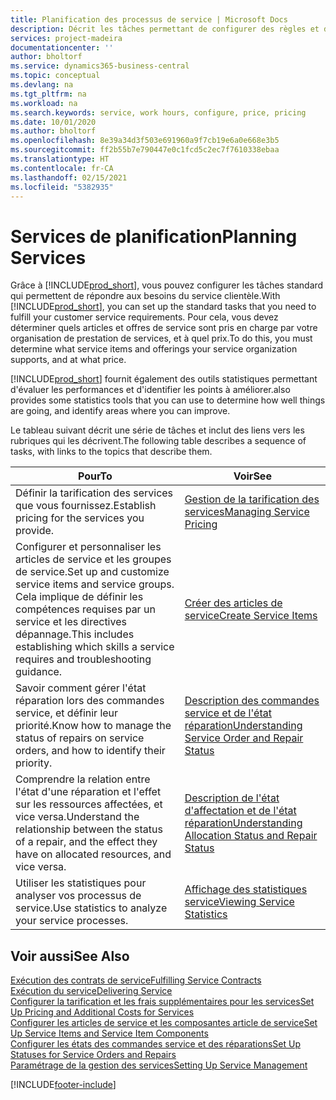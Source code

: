 ```yaml
---
title: Planification des processus de service | Microsoft Docs
description: Décrit les tâches permettant de configurer des règles et des valeurs pour définir vos stratégies de services et vos processus de vente.
services: project-madeira
documentationcenter: ''
author: bholtorf
ms.service: dynamics365-business-central
ms.topic: conceptual
ms.devlang: na
ms.tgt_pltfrm: na
ms.workload: na
ms.search.keywords: service, work hours, configure, price, pricing
ms.date: 10/01/2020
ms.author: bholtorf
ms.openlocfilehash: 8e39a34d3f503e691960a9f7cb19e6a0e668e3b5
ms.sourcegitcommit: ff2b55b7e790447e0c1fcd5c2ec7f7610338ebaa
ms.translationtype: HT
ms.contentlocale: fr-CA
ms.lasthandoff: 02/15/2021
ms.locfileid: "5382935"
---
```

# <a name="planning-services"></a><span data-ttu-id="7872e-103">Services de planification</span><span class="sxs-lookup"><span data-stu-id="7872e-103">Planning Services</span></span>
<span data-ttu-id="7872e-104">Grâce à [!INCLUDE[prod_short](includes/prod_short.md)], vous pouvez configurer les tâches standard qui permettent de répondre aux besoins du service clientèle.</span><span class="sxs-lookup"><span data-stu-id="7872e-104">With [!INCLUDE[prod_short](includes/prod_short.md)], you can set up the standard tasks that you need to fulfill your customer service requirements.</span></span> <span data-ttu-id="7872e-105">Pour cela, vous devez déterminer quels articles et offres de service sont pris en charge par votre organisation de prestation de services, et à quel prix.</span><span class="sxs-lookup"><span data-stu-id="7872e-105">To do this, you must determine what service items and offerings your service organization supports, and at what price.</span></span>   

[!INCLUDE[prod_short](includes/prod_short.md)] <span data-ttu-id="7872e-106">fournit également des outils statistiques permettant d'évaluer les performances et d'identifier les points à améliorer.</span><span class="sxs-lookup"><span data-stu-id="7872e-106">also provides some statistics tools that you can use to determine how well things are going, and identify areas where you can improve.</span></span>
  
<span data-ttu-id="7872e-107">Le tableau suivant décrit une série de tâches et inclut des liens vers les rubriques qui les décrivent.</span><span class="sxs-lookup"><span data-stu-id="7872e-107">The following table describes a sequence of tasks, with links to the topics that describe them.</span></span>   
  
|<span data-ttu-id="7872e-108">**Pour**</span><span class="sxs-lookup"><span data-stu-id="7872e-108">**To**</span></span>|<span data-ttu-id="7872e-109">**Voir**</span><span class="sxs-lookup"><span data-stu-id="7872e-109">**See**</span></span>|  
|------------|-------------|  
|<span data-ttu-id="7872e-110">Définir la tarification des services que vous fournissez.</span><span class="sxs-lookup"><span data-stu-id="7872e-110">Establish pricing for the services you provide.</span></span>|[<span data-ttu-id="7872e-111">Gestion de la tarification des services</span><span class="sxs-lookup"><span data-stu-id="7872e-111">Managing Service Pricing</span></span>](service-service-price-management.md)|
|<span data-ttu-id="7872e-112">Configurer et personnaliser les articles de service et les groupes de service.</span><span class="sxs-lookup"><span data-stu-id="7872e-112">Set up and customize service items and service groups.</span></span> <span data-ttu-id="7872e-113">Cela implique de définir les compétences requises par un service et les directives dépannage.</span><span class="sxs-lookup"><span data-stu-id="7872e-113">This includes establishing which skills a service requires and troubleshooting guidance.</span></span>| [<span data-ttu-id="7872e-114">Créer des articles de service</span><span class="sxs-lookup"><span data-stu-id="7872e-114">Create Service Items</span></span>](service-how-to-create-service-items.md)|  
|<span data-ttu-id="7872e-115">Savoir comment gérer l'état réparation lors des commandes service, et définir leur priorité.</span><span class="sxs-lookup"><span data-stu-id="7872e-115">Know how to manage the status of repairs on service orders, and how to identify their priority.</span></span>|[<span data-ttu-id="7872e-116">Description des commandes service et de l'état réparation</span><span class="sxs-lookup"><span data-stu-id="7872e-116">Understanding Service Order and Repair Status</span></span>](service-service-order-status-and-repair-status.md)|  
|<span data-ttu-id="7872e-117">Comprendre la relation entre l'état d'une réparation et l'effet sur les ressources affectées, et vice versa.</span><span class="sxs-lookup"><span data-stu-id="7872e-117">Understand the relationship between the status of a repair, and the effect they have on allocated resources, and vice versa.</span></span>|[<span data-ttu-id="7872e-118">Description de l'état d'affectation et de l'état réparation</span><span class="sxs-lookup"><span data-stu-id="7872e-118">Understanding Allocation Status and Repair Status</span></span>](service-allocation-status-and-repair-status.md)|  
|<span data-ttu-id="7872e-119">Utiliser les statistiques pour analyser vos processus de service.</span><span class="sxs-lookup"><span data-stu-id="7872e-119">Use statistics to analyze your service processes.</span></span> | [<span data-ttu-id="7872e-120">Affichage des statistiques service</span><span class="sxs-lookup"><span data-stu-id="7872e-120">Viewing Service Statistics</span></span>](service-service-statistics.md) |

## <a name="see-also"></a><span data-ttu-id="7872e-121">Voir aussi</span><span class="sxs-lookup"><span data-stu-id="7872e-121">See Also</span></span>
[<span data-ttu-id="7872e-122">Exécution des contrats de service</span><span class="sxs-lookup"><span data-stu-id="7872e-122">Fulfilling Service Contracts</span></span>](service-fulfill-service-contracts.md)  
[<span data-ttu-id="7872e-123">Exécution du service</span><span class="sxs-lookup"><span data-stu-id="7872e-123">Delivering Service</span></span>](service-deliver-service.md)  
[<span data-ttu-id="7872e-124">Configurer la tarification et les frais supplémentaires pour les services</span><span class="sxs-lookup"><span data-stu-id="7872e-124">Set Up Pricing and Additional Costs for Services</span></span>](service-how-setup-service-costs-pricing.md)  
[<span data-ttu-id="7872e-125">Configurer les articles de service et les composantes article de service</span><span class="sxs-lookup"><span data-stu-id="7872e-125">Set Up Service Items and Service Item Components</span></span>](service-how-setup-service-items.md)  
[<span data-ttu-id="7872e-126">Configurer les états des commandes service et des réparations</span><span class="sxs-lookup"><span data-stu-id="7872e-126">Set Up Statuses for Service Orders and Repairs</span></span>](service-order-repair-status.md)  
[<span data-ttu-id="7872e-127">Paramétrage de la gestion des services</span><span class="sxs-lookup"><span data-stu-id="7872e-127">Setting Up Service Management</span></span>](service-setup-service.md)  


[!INCLUDE[footer-include](includes/footer-banner.md)]